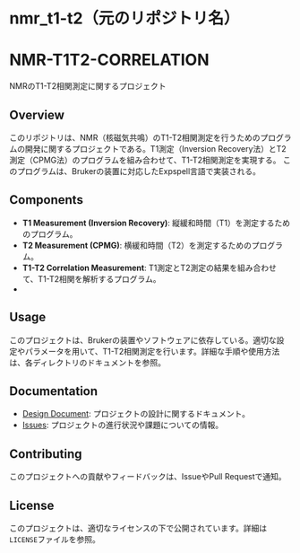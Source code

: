 # nmr_t1-t2（元のリポジトリ名）
# NMR-T1T2-CORRELATION
NMRのT1-T2相関測定に関するプロジェクト
## Overview
このリポジトリは、NMR（核磁気共鳴）のT1-T2相関測定を行うためのプログラムの開発に関するプロジェクトである。T1測定（Inversion Recovery法）とT2測定（CPMG法）のプログラムを組み合わせて、T1-T2相関測定を実現する。
このプログラムは、Brukerの装置に対応したExpspell言語で実装される。

## Components
- **T1 Measurement (Inversion Recovery)**: 縦緩和時間（T1）を測定するためのプログラム。
- **T2 Measurement (CPMG)**: 横緩和時間（T2）を測定するためのプログラム。
- **T1-T2 Correlation Measurement**: T1測定とT2測定の結果を組み合わせて、T1-T2相関を解析するプログラム。
- 
## Usage
このプロジェクトは、Brukerの装置やソフトウェアに依存している。適切な設定やパラメータを用いて、T1-T2相関測定を行います。詳細な手順や使用方法は、各ディレクトリのドキュメントを参照。

## Documentation
- [Design Document](./DesignDocument.md): プロジェクトの設計に関するドキュメント。
- [Issues](https://github.com/WorkNitech/NMR-T1T2-Correlation/issues): プロジェクトの進行状況や課題についての情報。

## Contributing
このプロジェクトへの貢献やフィードバックは、IssueやPull Requestで通知。

## License
このプロジェクトは、適切なライセンスの下で公開されています。詳細は`LICENSE`ファイルを参照。

